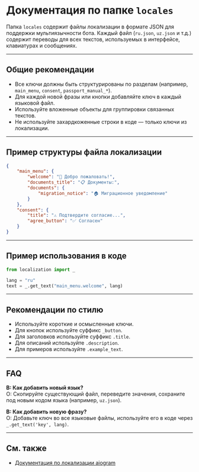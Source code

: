 # Документация по папке `locales`

Папка `locales` содержит файлы локализации в формате JSON для поддержки мультиязычности бота. Каждый файл (`ru.json`, `uz.json` и т.д.) содержит переводы для всех текстов, используемых в интерфейсе, клавиатурах и сообщениях.

---

## Общие рекомендации

- Все ключи должны быть структурированы по разделам (например, `main_menu`, `consent`, `passport_manual_*`).
- Для каждой новой фразы или кнопки добавляйте ключ в каждый языковой файл.
- Используйте вложенные объекты для группировки связанных текстов.
- Не используйте захардкоженные строки в коде — только ключи из локализации.

---

## Пример структуры файла локализации

```json
{
    "main_menu": {
        "welcome": "👋 Добро пожаловать!",
        "documents_title": "📋 Документы:",
        "documents": {
            "migration_notice": "🏠 Миграционное уведомление"
        }
    },
    "consent": {
        "title": "⚠️ Подтвердите согласие...",
        "agree_button": "✅ Согласен"
    }
}
```

---

## Пример использования в коде

```python
from localization import _

lang = "ru"
text = _.get_text("main_menu.welcome", lang)
```

---

## Рекомендации по стилю

- Используйте короткие и осмысленные ключи.
- Для кнопок используйте суффикс `_button`.
- Для заголовков используйте суффикс `.title`.
- Для описаний используйте `.description`.
- Для примеров используйте `.example_text`.

---

## FAQ

**В: Как добавить новый язык?**  
О: Скопируйте существующий файл, переведите значения, сохраните под новым кодом языка (например, `uz.json`).

**В: Как добавить новую фразу?**  
О: Добавьте ключ во все языковые файлы, используйте его в коде через `_.get_text('key', lang)`.

---

## См. также

- [Документация по локализации aiogram](https://docs.aiogram.dev/en/latest/telegram/dispatcher/filters/i18n.html)
